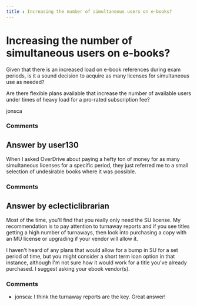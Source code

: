 ```yaml
---
title : Increasing the number of simultaneous users on e-books?
---
```

Increasing the number of simultaneous users on e-books?
=====================
Given that there is an increased load on e-book references during exam
periods, is it a sound decision to acquire as many licenses for
simultaneous use as needed?

Are there flexible plans available that increase the number of available
users under times of heavy load for a pro-rated subscription fee?

jonsca

### Comments ###


Answer by user130
----------------
When I asked OverDrive about paying a hefty ton of money for as many
simultaneous licenses for a specific period, they just referred me to a
small selection of undesirable books where it was possible.

### Comments ###

Answer by eclecticlibrarian
----------------
Most of the time, you'll find that you really only need the SU license.
My recommendation is to pay attention to turnaway reports and if you see
titles getting a high number of turnaways, then look into purchasing a
copy with an MU license or upgrading if your vendor will allow it.

I haven't heard of any plans that would allow for a bump in SU for a set
period of time, but you might consider a short term loan option in that
instance, although I'm not sure how it would work for a title you've
already purchased. I suggest asking your ebook vendor(s).

### Comments ###
* jonsca: I think the turnaway reports are the key. Great answer!

